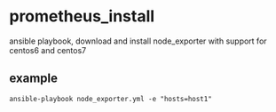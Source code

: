# prometheus_install
ansible playbook, download and install node_exporter with support for centos6 and centos7
## example
``` 
ansible-playbook node_exporter.yml -e "hosts=host1"
```
